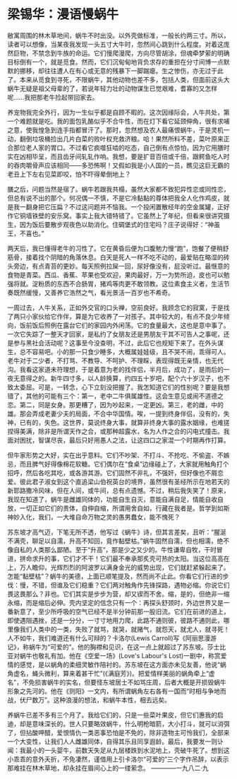 <link href="../../../css/style.css" rel="stylesheet" type="text/css" />

# 梁锡华：漫语慢蜗牛

<div class="p">

敝寓周围的林木草地间，蜗牛不时出没。以外壳做标准，一般长约两三寸。所以，读者可以想像，当某夜我发现一头五寸大牛时，忽然间心跳到什么程度。对着这庞然巨物，不禁念到牛族的命运。它们慢爬漫爬，方向尽管胡涂，但魂牵梦萦的明确目标倒有一个，就是觅食。然而，它们沉甸甸地背负求存的重担在分寸间博一点默默的挪移，却往往遭人在有心或无意的残暴下一脚踹瘪。生之惨伤，亦无过于此了。本来从觅食到寻死，不限蜗牛，其他动物也差不多，包括人类，但面前这头大蜗牛无疑是祖父母辈的了，若说年轻力壮的动物谋生已觉艰难，耆寡的又怎样呢……我把那老牛捡起带回家去。

养宠物我完全外行，因为一生似乎都是自顾不暇的。这次因缘际会，人牛共处，第一个难题就是吃。我的面包乳酪似乎不合牛性，而在灯下看它延颈伸角，很有求哺之意，使我惶急到连手指都冒汗了。那时，忽然想及农人最痛恨蜗牛，于是灵机一动，翻倒垃圾桶捡出几片白菜的败叶权充救济粮。哈！果然所料不差，菜叶原来正合那位老人家的胃口。不过看它疯噬狂啮的吃态，自己倒有点惊怕，因为它用膳时实在凶相毕呈，而且齿牙间轧轧作响。我想，要是扩音百倍或千倍，跟鳄鱼吃人时的吞肉嚼骨声应该相同——多恐怖啊！又假如我是小人国的一员，瞧见这巨无霸的老丑上下左右见菜即咬，怕不吓得晕倒地上？

膳之后，问题当然是宿了。蜗牛若跟我共榻，虽然大家都不致犯异性恋或同性恋，但总有说不出的那个。何况偶一不慎，不是它冷黏黏的尊体把我全人化作鸡皮，就是我一翻身把它压扁？不过这问题并不恼我。一个投闲置散经年的空金属罐，正好作它铜墙铁壁的安乐窝。事实上我大错特错了。它虽然上了年纪，但看来很讲究摄生，因为饭后要散步观夜色以助消化。住碉堡式的住宅吗？庄子说得好：“神虽王，不喜也。”

两天后，我已懂得老牛的习性了。它在黄昏后便为口腹勉力慢“跑”，饱餐了便稍舒筋骨，接着找个阴暗的角落休息。白天是死人一样不吃不动的，最爱贴在略湿的砖头旁边，有点青苔的更妙。每天照例拉屎一回，尿好像没有，屁没听过。最惬意的食物是青菜。西瓜、香蕉、苹果也受欢迎，果肉最好，万一为势所迫，皮也可以勉强将就。淀粉质的东西不合肠胃，猪鸡等肉更不敢领教。这位素食主义者，生活节奏既然缓慢，又善养它浩然之气，看光景活一百岁也不希奇。

一周过去，人牛关系，正如外交官的口头禅，空前良好。我顾念它的寂寞，于是找了两只小家伙给它作伴，算是为它收养了一对孩子。其中较大的，有点不良少年倾向，饭前饭后照例在露台它们的家园内外闲荡。它的食量最大，这也是意中事了。一次它失踪了一整天才回家，是私约了女朋友还是男朋友干其不可告人之事呢，还是参与黑社会活动呢？这事至今没查明，不过，此后它也规矩下来了。在外头谋生，总不容易吧。小的那一只食少睡多，大概属娃娃级，且不哭不闹，乖得可人。老牛对于二少者，不打骂、不教导、不呵护、不理睬，表现得既无亲情，也无代沟。我看这家道未符理想，于是着意为老的找伴侣，半月后，成功了，是雨后的一夜无意得之的。新牛四寸多，以人龄换算，约四五十岁吧，配个六十岁汉子，也不致太委屈。可是，一转念，心下立刻没把握了。我怎知道它们的性别呢？要是我想错了，其他的可能有三个：第一，老中二牛俱属雄性。这会生意见或闹不道德之恋。第二，同是女身。那更糟了，因为吵起来，一定更凶。第三，老的雌，中的雄。那会弄成老妻少夫的局面，不合中华国情。唉，一提到终身伴侣，没有的，失神，已有的，失色。这世界，莫说终身大事，就算非终身大事的露水姻缘，也难搓捏得美满，除非是所谓天作之合，或那种超露水，名为人作之合的闪电式撞击。我面对困扰，智谋尽丧，最后只好用愚人之法，让这四口之家混一个时期再作打算。

但牛家形势之大好，实在出乎意料。它们不吵架、不打斗、不抢吃、不偷盗、不嫉忌，而且脾气好得像棉花软糖。它们偶尔在“食桌”边缘碰上了，大家就用触角打个招呼，然后各吃其吃，或各游其游。它们固然不非礼，不强奸，但好像也不屑恋爱。彼此君子淑女到这个直追梁山伯祝英台的境界，虽然很有圣经所示在地若天的新耶路撒冷风味，但在人间，或牛间，总有点遗憾。不过，稍后我失笑了！原来，我现在知道了，蜗牛是雌雄同体的，功能自生自灭，意能自满自足，情能自收自放，一切正如它们的贵体，自伸自缩，所谓用舍自如，行藏在我者是。哲学到如斯神妙入化，我们，一大堆自命万物之灵的愚男蠢女，能不愧死？

苏东坡才高气迈，下笔无所不透，他写过《蜗牛》诗，但其言差矣，且听：“腥涎不满壳，聊足以自濡，升高不知回，竟作黏壁枯。”蜗牛固然自濡，但也相濡，绝不像自私的人类那么鄙陋。至于“升高”，那是少之又少的。牛性谦卑自牧，干时冒进，拼命求升的事，它们才不干！它们最不奉承那炙壳可热的太阳。当这位高高在上，万人瞻仰，光辉烈烈的阿波罗以满身金光的威势出现，它们就赶紧躲起来了。怎能“黏壁枯”？蜗牛的美德，上面已顺笔提及，然而尚不止此。你看它们行进的步伐：慢，不错，但谁及它们稳重？它们两对触角作先锋探路，遇物必缩。你说它们畏这畏那么？非也。它们其实是步步为营，却又锲而不舍。缩，是的，但绝非一缩永缩，而是缩后必伸。壳内坚定的信念只有一个：再探头舒颈时，外边世界又是一番新意了，至少所呼吸的空气已经不是半分钟前那一股旧流。它们在前进的道上，即使遇阻遇挫，还是一分分，一寸寸地用力爬，此路不通则彼，彼路不通则此，哪里像我们人类中的一类，失败了就骂，就哭，就赌气，就怨天，就尤人，就寻死！人不如牛，我们难道还有什么可辩的？卡洛尔(Lewis Carroll)写《阿丽思漫游记》，称蜗牛为“可爱的”。他的胸襟和见识，在这一点上就超过了苏东坡。莎士比亚对蜗牛也敬礼有加。他在《空爱一场》(Love's Labour's Lost)一剧中，称赏爱情的感觉，是以蜗角的柔细灵敏作陪衬的。苏东坡在这方面亦未见友善，他说“蜗角虚名，蝇头微利，算来着甚干忙”(《满庭芳》)。把爱情样美丽的蜗角牵上“虚名”，不免损害蜗牛的实名，但要怪东坡居士不如骂庄周，后者大概是开损毁蜗牛形象之先河的。他在《则阳》一文内，有所谓蜗角左右各有一国而“时相与争地而战，伏尸数万”。这种浪漫的想法，和蜗牛本性，相去远矣。

养蜗牛已差不多有三个月了。我给它们的，只是一些菜叶果皮，但它们惠我的启迪，却是意味深长的。世人只要略效蜗牛，什么明枪暗箭，大小打斗，就可以消弭了，但拈酸呷醋，爱恨情仇一类恶事恐怕是不免的，除非造物主可怜我们，全部来一个大变性，让我们人人雌雄同体，自得其乐且同享遐龄。最后，我要发一则讣闻：我最小的一头婴牛，前数天失足从九层楼跌到水泥地上，壳破牛死了。想到这小乖乖的意外夭折，不免凄然，谨借用上引卡洛尔“可爱的”三个字作吊辞，以表示那难挂在林木草地，却永挂在眉间心上的一缕萦念。
————一九八二·九
